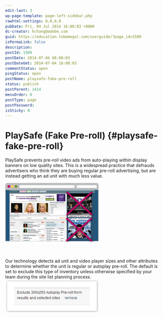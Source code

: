 ```yaml
---
edit-last: 3
wp-page-template: page-left-sidebar.php
rawhtml-settings: 0,0,0,0
pubDate: Fri, 04 Jul 2014 16:08:03 +0000
dc-creator: hchang@adobe.com
guid: https://education.tubemogul.com/userguide/?page_id=1509
isPermaLink: false
description: 
postId: 1509
postDate: 2014-07-04 08:08:03
postDateGmt: 2014-07-04 16:08:03
commentStatus: open
pingStatus: open
postName: playsafe-fake-pre-roll
status: publish
postParent: 1414
menuOrder: 0
postType: page
postPassword: 
isSticky: 0
---
```


# PlaySafe (Fake Pre-roll) {#playsafe-fake-pre-roll}

PlaySafe prevents pre-roll video ads from auto-playing within display banners on low quality sites. This is a widespread practice that defrauds advertisers who think they are buying regular pre-roll advertising, but are instead getting an ad unit with much less value.

[ ![fake-pr](assets/fake-pr-300x194.png)](assets/fake-pr.png)

&nbsp;

Our technology detects ad unit and video player sizes and other attributes to determine whether the unit is regular or autoplay pre-roll. The default is set to exclude this type of inventory unless otherwise specified by your team during the site list planning process.
[ ![image2013-10-18 11-19-36](assets/image2013-10-18-11-19-36-300x107.jpeg)](assets/image2013-10-18-11-19-36.jpeg) 